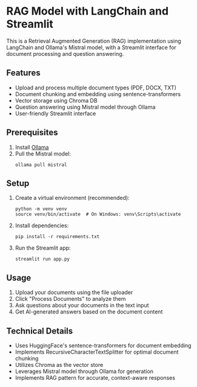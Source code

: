 # RAG Model with LangChain and Streamlit

This is a Retrieval Augmented Generation (RAG) implementation using LangChain and Ollama's Mistral model, with a Streamlit interface for document processing and question answering.

## Features

- Upload and process multiple document types (PDF, DOCX, TXT)
- Document chunking and embedding using sentence-transformers
- Vector storage using Chroma DB
- Question answering using Mistral model through Ollama
- User-friendly Streamlit interface

## Prerequisites

1. Install [Ollama](https://ollama.ai/)
2. Pull the Mistral model:
   ```
   ollama pull mistral
   ```

## Setup

1. Create a virtual environment (recommended):
   ```
   python -m venv venv
   source venv/bin/activate  # On Windows: venv\Scripts\activate
   ```

2. Install dependencies:
   ```
   pip install -r requirements.txt
   ```

3. Run the Streamlit app:
   ```
   streamlit run app.py
   ```

## Usage

1. Upload your documents using the file uploader
2. Click "Process Documents" to analyze them
3. Ask questions about your documents in the text input
4. Get AI-generated answers based on the document content

## Technical Details

- Uses HuggingFace's sentence-transformers for document embedding
- Implements RecursiveCharacterTextSplitter for optimal document chunking
- Utilizes Chroma as the vector store
- Leverages Mistral model through Ollama for generation
- Implements RAG pattern for accurate, context-aware responses
